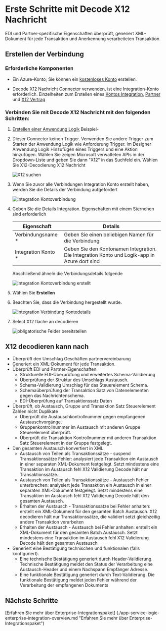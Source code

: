 <properties 
    pageTitle="Erfahren Sie mehr über Enterprise Integrationspaket decodieren X12 Nachricht Connctor | Microsoft Azure App Service | Microsoft Azure" 
    description="Erfahren Sie, wie mit Enterprise-Integrationspaket und Logik apps" 
    services="logic-apps" 
    documentationCenter=".net,nodejs,java"
    authors="padmavc" 
    manager="erikre" 
    editor=""/>

<tags 
    ms.service="logic-apps" 
    ms.workload="integration" 
    ms.tgt_pltfrm="na" 
    ms.devlang="na" 
    ms.topic="article" 
    ms.date="08/15/2016" 
    ms.author="padmavc"/>

# <a name="get-started-with-decode-x12-message"></a>Erste Schritte mit Decode X12 Nachricht

EDI und Partner-spezifische Eigenschaften überprüft, generiert XML-Dokument für jede Transaktion und Anerkennung verarbeiteten Transaktion.

## <a name="create-the-connection"></a>Erstellen der Verbindung

### <a name="prerequisites"></a>Erforderliche Komponenten

* Ein Azure-Konto; Sie können ein [kostenloses Konto](https://azure.microsoft.com/free) erstellen.

* Decode X12 Nachricht Connector verwenden, ist eine Integration-Konto erforderlich. Einzelheiten zum Erstellen eines [Kontos Integration](./app-service-logic-enterprise-integration-create-integration-account.md), [Partner](./app-service-logic-enterprise-integration-partners.md) und [X12 Vertrag](./app-service-logic-enterprise-integration-x12.md)

### <a name="connect-to-decode-x12-message-using-the-following-steps"></a>Verbinden Sie mit Decode X12 Nachricht mit den folgenden Schritten:

1. [Erstellen einer Anwendung Logik](./app-service-logic-create-a-logic-app.md) Beispiel-

2. Dieser Connector keinen Trigger. Verwenden Sie andere Trigger zum Starten der Anwendung Logik wie Anforderung Trigger.  Im Designer Anwendung Logik Hinzufügen eines Triggers und eine Aktion hinzufügen.  Wählen Sie zeigen Microsoft verwalteten APIs in der Dropdown-Liste und geben Sie dann "X12" in das Suchfeld ein.  Wählen Sie X12-Decodierung X12 Nachricht

    ![X12 suchen](./media/app-service-logic-enterprise-integration-x12connector/x12decodeimage1.png)  

3. Wenn Sie zuvor alle Verbindungen Integration Konto erstellt haben, werden Sie die Details der Verbindung aufgefordert

    ![Integration Kontoverbindung](./media/app-service-logic-enterprise-integration-x12connector/x12decodeimage4.png)    

4. Geben Sie die Details Integration.  Eigenschaften mit einem Sternchen sind erforderlich

  	| Eigenschaft | Details |
  	| -------- | ------- |
  	| Verbindungsname * | Geben Sie einen beliebigen Namen für die Verbindung |
  	| Integration Konto * | Geben Sie den Kontonamen Integration. Die Integration Konto und Logik-app in Azure dort sind |

    Abschließend ähneln die Verbindungsdetails folgende
    
    ![Integration Kontoverbindung erstellt](./media/app-service-logic-enterprise-integration-x12connector/x12decodeimage5.png) 

5. Wählen Sie **Erstellen**
    
6. Beachten Sie, dass die Verbindung hergestellt wurde.

    ![Integration Verbindung Kontodetails](./media/app-service-logic-enterprise-integration-x12connector/x12decodeimage6.png) 

7. Select X12 flache an decodieren

    ![obligatorische Felder bereitstellen](./media/app-service-logic-enterprise-integration-x12connector/x12decodeimage7.png) 

## <a name="x12-decode-does-following"></a>X12 decodieren kann nach

* Überprüft den Umschlag Geschäften partnervereinbarung
* Generiert ein XML-Dokument für jede Transaktion.
* Überprüft EDI und Partner-Eigenschaften
    * Strukturelle EDI-Überprüfung und erweitertes Schema-Validierung
    * Überprüfung der Struktur des Umschlags Austausch.
    * Schema-Validierung Umschlag für das Steuerelement Schema.
    * Schemaüberprüfung der Transaktion Satz von Datenelementen gegen das Nachrichtenschema.
    * EDI-Überprüfung auf Transaktionssatz Daten 
* Überprüft, ob Austausch, Gruppe und Transaktion Satz Steuerelement Zahlen nicht Duplikate
    * Überprüft die Austauschkontrollnummer gegen empfangenen Austauschvorgänge.
    * Gruppenkontrollnummer im Austausch mit anderen Gruppe Steuerelement überprüft.
    * Überprüft die Transaktion Kontrollnummer mit anderen Transaktion Satz Steuerelement in der Gruppe festgelegt.
* Den gesamten Austausch konvertiert in XML 
    * Austausch von Teilen als Transaktionssätze - suspend Transaktionssätze Fehler: analysiert jede Transaktion ein Austausch in einer separaten XML-Dokument festgelegt. Setzt mindestens eine Transaktion im Austausch fehl X12 Validierung Decode hält nur Transaktionssätze.
    * Austausch von Teilen als Transaktionssätze - Austausch Fehler unterbrechen: analysiert jede Transaktion ein Austausch in einer separaten XML-Dokument festgelegt.  Setzt mindestens eine Transaktion im Austausch fehl X12 Validierung Decode hält den gesamten Austausch.
    * Erhalten der Austausch - Transaktionssätze bei Fehler anhalten: erstellt ein XML-Dokument für den gesamten Batch Austausch. X12 decodieren hält nur Transaktionssätze, die validiert setzt gleichzeitig andere Transaktion verarbeiten
    * Erhalten der Austausch - Austausch bei Fehler anhalten: erstellt ein XML-Dokument für den gesamten Batch Austausch. Setzt mindestens eine Transaktion im Austausch fehl X12 Validierung Decode hält den gesamten Austausch 
* Generiert eine Bestätigung technischen und funktionalen (falls konfiguriert).
    * Eine technische Bestätigung generiert durch Header-Validierung. Technische Bestätigung meldet den Status der Verarbeitung eine Austausch-Header und einem Nachspann Empfänger Adresse.
    * Eine funktionale Bestätigung generiert durch Text-Validierung. Die funktionale Bestätigung meldet jeden Fehler während der Verarbeitung der empfangenen Dokuments

## <a name="next-steps"></a>Nächste Schritte

[Erfahren Sie mehr über Enterprise-Integrationspaket] (./app-service-logic-enterprise-integration-overview.md "Erfahren Sie mehr über Enterprise-Integrationspaket") 


